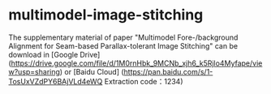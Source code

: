 # multimodel-image-stitching
The supplementary material of paper "Multimodel Fore-/background Alignment for Seam-based Parallax-tolerant Image Stitching" can be download in [Google Drive] (https://drive.google.com/file/d/1M0rnHbk_9MCNb_xjh6_k5Rjlo4Myfape/view?usp=sharing) or [Baidu Cloud] (https://pan.baidu.com/s/1-TosUxVZdPY6BAjVLd4eWQ Extraction code：1234)
